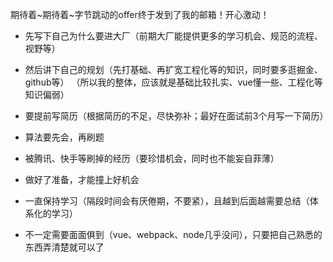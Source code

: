 期待着~期待着~字节跳动的offer终于发到了我的邮箱！开心激动！
* 先写下自己为什么要进大厂（前期大厂能提供更多的学习机会、规范的流程、视野等）
* 然后讲下自己的规划（先打基础、再扩宽工程化等的知识，同时要多逛掘金、github等）
（所以我的整体，应该就是基础比较扎实、vue懂一些、工程化等知识偏弱）

* 要提前写简历（根据简历的不足，尽快弥补；最好在面试前3个月写一下简历）
* 算法要先会，再刷题
* 被腾讯、快手等刷掉的经历（要珍惜机会，同时也不能妄自菲薄）


* 做好了准备，才能撞上好机会
* 一直保持学习（隔段时间会有厌倦期，不要紧），且越到后面越需要总结（体系化的学习）
* 不一定需要面面俱到（vue、webpack、node几乎没问），只要把自己熟悉的东西弄清楚就可以了
